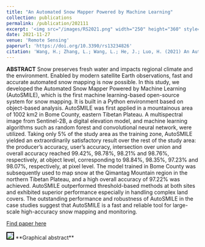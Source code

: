 ```yaml
---
title: "An Automated Snow Mapper Powered by Machine Learning"
collection: publications
permalink: /publication/202111
excerpt: '<img src="/images/RS2021.png" width="250" height="360" style="border:1px solid black;float:left"> <strong>Highlights:</strong><br> 1. We developed an Automated Snow Mapper Powered by Machine Learning (AutoSMILE), which is the first machine learning-based open-source system for snow mapping. <br> 2. The machine learning techniques and object-based analysis were successfully integrated in AutoSMILE. <br>3. AutoSMILE is tested in two regions on the Tibetan Plateau.<br>4. AutoSMILE is a fast and reliable tool for large-scale high-accuracy snow mapping and monitoring.'
date: 2021-11-27
venue: 'Remote Sensing'
paperurl: 'https://doi.org/10.3390/rs13234826'
citation: 'Wang, H.; Zhang, L.; Wang, L.; He, J.; Luo, H. (2021) An Automated Snow Mapper Powered by Machine Learning. Remote Sens. 13, 4826.'
---
```

**ABSTRACT**  Snow preserves fresh water and impacts regional climate and the environment. Enabled by modern satellite Earth observations, fast and accurate automated snow mapping is now possible. In this study, we developed the Automated Snow Mapper Powered by Machine Learning (AutoSMILE), which is the first machine learning-based open-source system for snow mapping. It is built in a Python environment based on object-based analysis. AutoSMILE was first applied in a mountainous area of 1002 km2 in Bome County, eastern Tibetan Plateau. A multispectral image from Sentinel-2B, a digital elevation model, and machine learning algorithms such as random forest and convolutional neural network, were utilized. Taking only 5% of the study area as the training zone, AutoSMILE yielded an extraordinarily satisfactory result over the rest of the study area: the producer’s accuracy, user’s accuracy, intersection over union and overall accuracy reached 99.42%, 98.78%, 98.21% and 98.76%, respectively, at object level, corresponding to 98.84%, 98.35%, 97.23% and 98.07%, respectively, at pixel level. The model trained in Bome County was subsequently used to map snow at the Qimantag Mountain region in the northern Tibetan Plateau, and a high overall accuracy of 97.22% was achieved. AutoSMILE outperformed threshold-based methods at both sites and exhibited superior performance especially in handling complex land covers. The outstanding performance and robustness of AutoSMILE in the case studies suggest that AutoSMILE is a fast and reliable tool for large-scale high-accuracy snow mapping and monitoring.

[Find paper here](https://www.mdpi.com/2072-4292/13/23/4826)

<img src="https://www.mdpi.com/remotesensing/remotesensing-13-04826/article_deploy/html/images/remotesensing-13-04826-ag.png" style="border:2px solid black">
**Graphical abstract**
